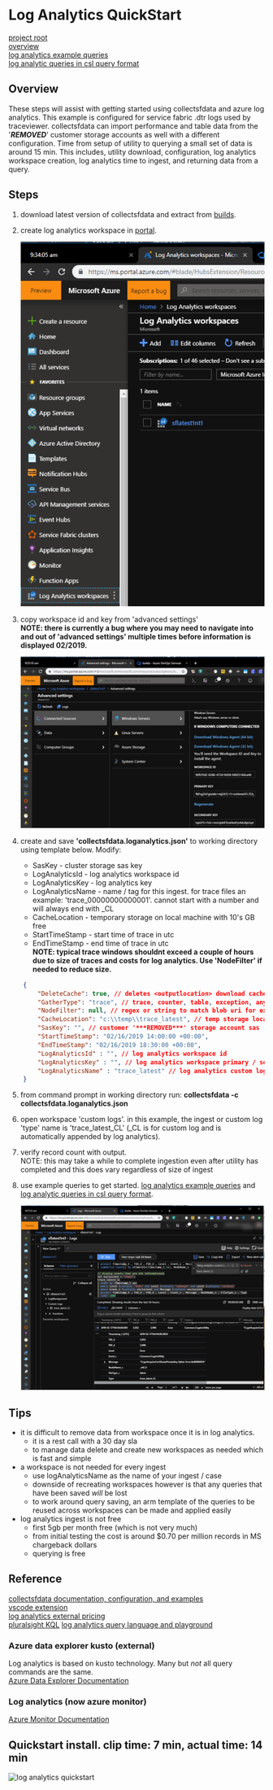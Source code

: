 # Log Analytics QuickStart

[project root](https://dev.azure.com/ServiceFabricSupport/Tools)  
[overview](../docs/overview.md)  
[log analytics example queries](../docs/logAnalyticsExampleQueries.md)  
[log analytic queries in csl query format](../docs/LogAnalyticsQueries/logAnalyticsExampleQueries.md.csl)  

## Overview

These steps will assist with getting started using collectsfdata and azure log analytics. This example is configured for service fabric .dtr logs used by traceviewer. collectsfdata can import performance and table data from the '***REMOVED***' customer storage accounts as well with a different configuration. Time from setup of utility to querying a small set of data is around 15 min. This includes, utility download, configuration, log analytics workspace creation, log analytics time to ingest, and returning data from a query.

## Steps
1. download latest version of collectsfdata and extract from [builds](https://dev.azure.com/ServiceFabricSupport/Tools/_wiki/wikis/Tools.wiki?pagePath=%2Fbuilds).
2. create log analytics workspace in [portal](https://portal.azure.com).  

    ![log analytics workspace](../media/la-workspace-1.png)
3. copy workspace id and key from 'advanced settings'  
    **NOTE: there is currently a bug where you may need to navigate into and out of 'advanced settings' multiple times before information is displayed 02/2019.**

    ![log analytics advanced settings](../media/la-advanced-settings-1.png)
4. create and save **'collectsfdata.loganalytics.json'** to working directory using template below. Modify:
    - SasKey - cluster storage sas key
    - LogAnalyticsId - log analytics workspace id
    - LogAnalyticsKey - log analytics key
    - LogAnalyticsName - name / tag for this ingest. for trace files an example: 'trace_00000000000001'. cannot start with a number and will always end with _CL
    - CacheLocation - temporary storage on local machine with 10's GB free
    - StartTimeStamp - start time of trace in utc
    - EndTimeStamp - end time of trace in utc  
    **NOTE: typical trace windows shouldnt exceed a couple of hours due to size of traces and costs for log analytics. Use 'NodeFilter' if needed to reduce size.**

```json
    {
        "DeleteCache": true, // deletes <outputlocation> download cache on success
        "GatherType": "trace", // trace, counter, table, exception, any
        "NodeFilter": null, // regex or string to match blob uri for example node name
        "CacheLocation": "c:\\temp\\trace_latest", // temp storage location. 
        "SasKey": "", // customer '***REMOVED***' storage account sas
        "StartTimeStamp": "02/16/2019 14:00:00 +00:00",
        "EndTimeStamp": "02/16/2019 18:30:00 +00:00",
        "LogAnalyticsId" : "", // log analytics workspace id
        "LogAnalyticsKey" : "", // log analytics workspace primary / secondary key
        "LogAnalyticsName" : "trace_latest" // log analytics custom log 'type' name / tag
    }
```

5. from command prompt in working directory run: **collectsfdata -c collectsfdata.loganalytics.json**
6. open workspace 'custom logs'. in this example, the ingest or custom log 'type' name is 'trace_latest_CL' (_CL is for custom log and is automatically appended by log analytics).
7. verify record count with output.  
	NOTE: this may take a while to complete ingestion even after utility has completed and this does vary regardless of size of ingest
8. use example queries to get started. [log analytics example queries](../docs/logAnalyticsExampleQueries.md) and [log analytic queries in csl query format](../docs/LogAnalyticsQueries/logAnalyticsExampleQueries.md.csl).

    ![log analytics advanced settings](../media/la-query-1.png)
## Tips

- it is difficult to remove data from workspace once it is in log analytics.
    - it is a rest call with a 30 day sla
    - to manage data delete and create new workspaces as needed which is fast and simple
- a workspace is not needed for every ingest
    - use logAnalyticsName as the name of your ingest / case
    - downside of recreating workspaces however is that any queries that have been saved *will* be lost
    - to work around query saving, an arm template of the queries to be reused across workspaces can be made and applied easily
- log analytics ingest is not free 
    - first 5gb per month free (which is not very much)
    - from initial testing the cost is around $0.70 per million records in MS chargeback dollars
    - querying is free
	
## Reference

[collectsfdata documentation, configuration, and examples](https://dev.azure.com/ServiceFabricSupport/_git/Tools?path=%2FCollectSFData%2Fdocs%2Foverview.md)  
[vscode extension](https://marketplace.visualstudio.com/items?itemName=josin.kusto-syntax-highlighting)  
[log analytics external pricing](https://azure.microsoft.com/en-us/pricing/details/monitor/)  
[pluralsight KQL](https://www.pluralsight.com/courses/kusto-query-language-kql-from-scratch)
[log analytics query language and playground](https://docs-analytics-eus.azurewebsites.net/index.html)
	
### Azure data explorer kusto (external)

Log analytics is based on kusto technology. Many but *not* all query commands are the same.  
[Azure Data Explorer Documentation](https://docs.microsoft.com/en-us/azure/data-explorer/)
	
### Log analytics (now azure monitor)
[Azure Monitor Documentation](https://docs.microsoft.com/en-us/azure/azure-monitor/)
	
## Quickstart install. clip time: 7 min,  actual time: 14 min

![log analytics quickstart](../media/logAnalyticsQuickStart.gif)
